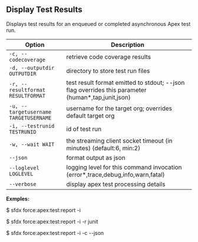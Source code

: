 ## Display Test Results

Displays test results for an enqueued or completed asynchronous Apex test run.



Option | Description
--- | --- 
```-c, --codecoverage``` | retrieve code coverage results
```-d, --outputdir OUTPUTDIR``` | directory to store test run files
```-r, --resultformat RESULTFORMAT``` | test result format emitted to stdout; --json flag overrides this parameter (human*,tap,junit,json)
```-u, --targetusername TARGETUSERNAME``` | username for the target org; overrides default target org
```-i, --testrunid TESTRUNID``` | id of test run
```-w, --wait WAIT``` | the streaming client socket timeout (in minutes) (default:6, min:2)
```--json``` | format output as json
```--loglevel LOGLEVEL``` | logging level for this command invocation (error*,trace,debug,info,warn,fatal)
```--verbose``` | display apex test processing details


__Exmples:__ 

$ sfdx force:apex:test:report -i <test run id>

$ sfdx force:apex:test:report -i <test run id> -r junit

$ sfdx force:apex:test:report -i <test run id> -c --json


